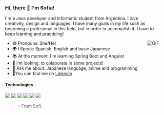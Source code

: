 ### Hi, there 👋 I'm Sofia!

I'm a Java developer and Informatic student from Argentina. I love creativity, design and languages. 
I have many goals in my life such as becoming a profesional in this field, but in order to accomplish it, I have to keep learning and practicing! 

<img align="right" alt="GIF" src="https://64.media.tumblr.com/00161bb69dae88456c30fcc83781fe67/tumblr_ossn5yuBaA1vhvnzyo1_400.gifv" />

- 😄 Pronouns: She/Her
- 🌍 I Speak: Spanish, English and basic Japanese
- 📚 At the moment: I'm learning Spring Boot and Angular
- 🔎 I'm looking: to colaborate in some projects!
- 💬 Ask me about: Japanese language, anime and programming 
- 📩You can find me on [Linkedin](https://www.linkedin.com/in/sofia-quispe/)

#### Technologies 
<code><img src="https://img.icons8.com/color/38/000000/java-coffee-cup-logo.png"/></code>
<code><img src="https://img.icons8.com/officel/32/000000/php-logo.png"/></code>
<code><img src="https://img.icons8.com/ios-filled/40/000000/mysql-logo.png"/></code>
<code><img src="https://img.icons8.com/fluent/32/000000/github.png"/></code>
<code><img src="https://img.icons8.com/color/32/000000/html-5.png"/></code>
<code><img src="https://img.icons8.com/metro/26/000000/css-filetype.png"/></code>

>⭐ From Sofi. 
